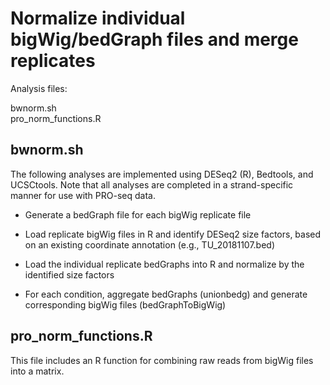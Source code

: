 
# Normalize individual bigWig/bedGraph files and merge replicates

Analysis files:

bwnorm.sh  
pro_norm_functions.R  

## bwnorm.sh

The following analyses are implemented using DESeq2 (R), Bedtools, and UCSCtools. Note that all analyses are completed in a strand-specific manner for use with PRO-seq data.

- Generate a bedGraph file for each bigWig replicate file

- Load replicate bigWig files in R and identify DESeq2 size factors, based on an existing coordinate annotation (e.g., TU_20181107.bed)

- Load the individual replicate bedGraphs into R and normalize by the identified size factors

- For each condition, aggregate bedGraphs (unionbedg) and generate corresponding bigWig files (bedGraphToBigWig)

## pro_norm_functions.R

This file includes an R function for combining raw reads from bigWig files into a matrix.


